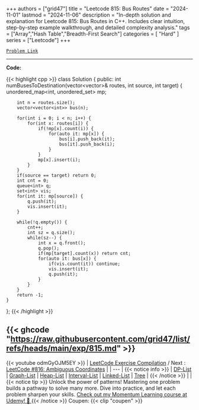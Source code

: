 
+++
authors = ["grid47"]
title = "Leetcode 815: Bus Routes"
date = "2024-11-01"
lastmod = "2024-11-06"
description = "In-depth solution and explanation for Leetcode 815: Bus Routes in C++. Includes clear intuition, step-by-step example walkthrough, and detailed complexity analysis."
tags = ["Array","Hash Table","Breadth-First Search"]
categories = [
    "Hard"
]
series = ["Leetcode"]
+++



[`Problem Link`](https://leetcode.com/problems/bus-routes/description/)

---
**Code:**

{{< highlight cpp >}}
class Solution {
public:
    int numBusesToDestination(vector<vector<int>>& routes, int source, int target) {
        unordered_map<int, unordered_set<int>> mp;
        
        int n = routes.size();
        vector<vector<int>> bus(n);
        
        for(int i = 0; i < n; i++) {
            for(int x: routes[i]) {
                if(!mp[x].count(i)) {
                    for(auto it: mp[x]) {
                        bus[i].push_back(it);
                        bus[it].push_back(i);
                    }
                }
                mp[x].insert(i);
            }
        }
        if(source == target) return 0;
        int cnt = 0;
        queue<int> q;
        set<int> vis;
        for(int it: mp[source]) {
            q.push(it);
            vis.insert(it);
        }

        while(!q.empty()) {
            cnt++;
            int sz = q.size();
            while(sz--) {
                int x = q.front();
                q.pop();
                if(mp[target].count(x)) return cnt;
                for(auto it: bus[x]) {
                    if(vis.count(it)) continue;
                    vis.insert(it);
                    q.push(it);
                }
            }
        }
        return -1;
    }
};
{{< /highlight >}}

{{< ghcode "https://raw.githubusercontent.com/grid47/list/refs/heads/main/exp/815.md" >}}
---
{{< youtube odmGyOJM5EY >}}
| [LeetCode Exercise Compilation](https://grid47.xyz/leetcode/) / Next : [LeetCode #816: Ambiguous Coordinates](https://grid47.xyz/posts/leetcode-816-ambiguous-coordinates-solution/) |
| --- |
{{< notice info >}}
| [DP-List](https://grid47.xyz/lists/dp/) | [Graph-List](https://grid47.xyz/lists/graph/) | [Heap-List](https://grid47.xyz/lists/heap/) | [Interval-List](https://grid47.xyz/lists/interval/) | [Linked-List](https://grid47.xyz/lists/ll/) | [Tree](https://grid47.xyz/lists/tree/) |
{{< /notice >}}
| |
{{< notice tip >}}
Unlock the power of patterns! Mastering one problem builds a pathway to solve many more. Dive into practice, and let each problem sharpen your skills. [Check out my Momentum Learning course at Udemy! 🚀 ](https://www.udemy.com/course/algorithms-and-data-structures-in-cpp/)
{{< /notice >}}
Coupen: {{< clip "coupen" >}}
